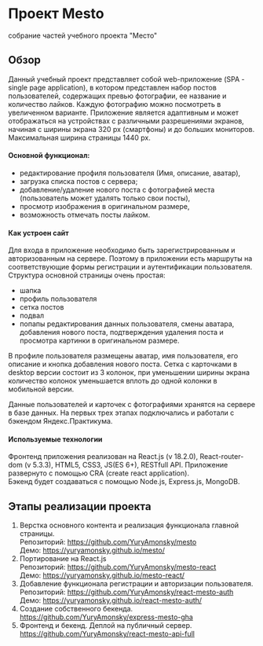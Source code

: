 # Проект Mesto
собрание частей учебного проекта "Место"

## Обзор
Данный учебный проект представляет собой web-приложение (SPA - single page application), в котором представлен набор постов пользователей, содержащих превью фотографии, ее название и количество лайков. Каждую фотографию можно посмотреть в увеличенном варианте. Приложение является адаптивным и может отображаться на устройствах с различными разрешениями экранов, начиная с ширины экрана 320 px (смартфоны) и до больших мониторов. Максимальная ширина страницы 1440 px. 
####  Основной функционал:
 - редактирование профиля пользователя (Имя, описание, аватар),
 - загрузка списка постов с сервера;
 - добавление/удаление нового поста с фотографией места (пользователь может удалять только свои посты),
 - просмотр изображения в оригинальном размере,
 - возможность отмечать посты лайком.
#### Как устроен сайт
Для входа в приложение необходимо быть зарегистрированным и авторизованным на сервере. Поэтому в приложении есть маршруты на соответствующие формы регистрации и аутентификации пользователя.  
Структура основной страницы очень простая:
 - шапка
 - профиль пользователя
 - сетка постов
 - подвал
 - попапы редактирования данных пользователя, смены аватара, добавления нового поста, подтверждения удаления поста и просмотра картинки в оригинальном размере.  
 
В профиле пользователя размещены аватар, имя пользователя, его описание и кнопка добавления нового поста.
Сетка с карточками в desktop версии состоит из 3 колонок, при уменьшении ширины экрана количество колонок уменьшается вплоть до одной колонки в мобильной версии. 
  
Данные пользователей и карточек с фотографиями хранятся на сервере в базе данных. На первых трех этапах подключались и работали с бэкендом Яндекc.Практикума.  

#### Используемые технологии
Фронтенд приложения реализован на React.js (v 18.2.0), React-router-dom (v 5.3.3), HTML5, CSS3, JS(ES 6+), RESTfull API. Приложение развернуто с помощью CRA (create react application).  
Бэкенд будет создаваться с помощью Node.js, Express.js, MongoDB.

## Этапы реализации проекта
1. Верстка основного контента и реализация функционала главной страницы.  
   Репозиторий: https://github.com/YuryAmonsky/mesto  
   Демо: https://yuryamonsky.github.io/mesto/
2. Портирование на React.js  
   Репозиторий: https://github.com/YuryAmonsky/mesto-react  
   Демо: https://yuryamonsky.github.io/mesto-react/
3. Добавление функционала регистрации и авторизации пользователя.  
   Репозиторий: https://github.com/YuryAmonsky/react-mesto-auth  
   Демо: https://yuryamonsky.github.io/react-mesto-auth/
4. Создание собственного бекенда.   
   https://github.com/YuryAmonsky/express-mesto-gha
5. Фронтенд и бекенд. Деплой на публичный сервер.  
   https://github.com/YuryAmonsky/react-mesto-api-full

